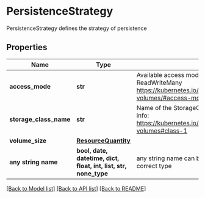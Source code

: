 # PersistenceStrategy

PersistenceStrategy defines the strategy of persistence

## Properties
Name | Type | Description | Notes
------------ | ------------- | ------------- | -------------
**access_mode** | **str** | Available access modes such as ReadWriteOnce, ReadWriteMany https://kubernetes.io/docs/concepts/storage/persistent-volumes/#access-modes | [optional] 
**storage_class_name** | **str** | Name of the StorageClass required by the claim. More info: https://kubernetes.io/docs/concepts/storage/persistent-volumes#class-1 | [optional] 
**volume_size** | [**ResourceQuantity**](ResourceQuantity.md) |  | [optional] 
**any string name** | **bool, date, datetime, dict, float, int, list, str, none_type** | any string name can be used but the value must be the correct type | [optional]

[[Back to Model list]](../README.md#documentation-for-models) [[Back to API list]](../README.md#documentation-for-api-endpoints) [[Back to README]](../README.md)



